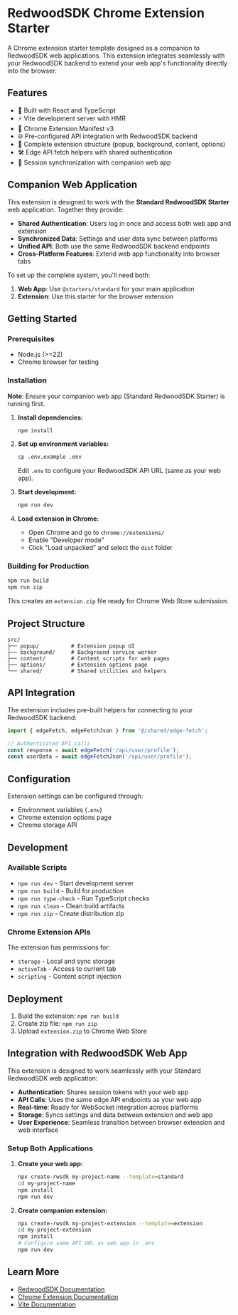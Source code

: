 # RedwoodSDK Chrome Extension Starter

A Chrome extension starter template designed as a companion to RedwoodSDK web applications. This extension integrates seamlessly with your RedwoodSDK backend to extend your web app's functionality directly into the browser.

## Features

- 🚀 Built with React and TypeScript
- ⚡ Vite development server with HMR
- 🔧 Chrome Extension Manifest v3
- 🌐 Pre-configured API integration with RedwoodSDK backend
- 📱 Complete extension structure (popup, background, content, options)
- 🛠️ Edge API fetch helpers with shared authentication
- 🔄 Session synchronization with companion web app

## Companion Web Application

This extension is designed to work with the **Standard RedwoodSDK Starter** web application. Together they provide:

- **Shared Authentication**: Users log in once and access both web app and extension
- **Synchronized Data**: Settings and user data sync between platforms  
- **Unified API**: Both use the same RedwoodSDK backend endpoints
- **Cross-Platform Features**: Extend web app functionality into browser tabs

To set up the complete system, you'll need both:
1. **Web App**: Use `@starters/standard` for your main application
2. **Extension**: Use this starter for the browser extension

## Getting Started

### Prerequisites

- Node.js (>=22)
- Chrome browser for testing

### Installation

**Note**: Ensure your companion web app (Standard RedwoodSDK Starter) is running first.

1. **Install dependencies:**
   ```bash
   npm install
   ```

2. **Set up environment variables:**
   ```bash
   cp .env.example .env
   ```
   Edit `.env` to configure your RedwoodSDK API URL (same as your web app).

3. **Start development:**
   ```bash
   npm run dev
   ```

4. **Load extension in Chrome:**
   - Open Chrome and go to `chrome://extensions/`
   - Enable "Developer mode"
   - Click "Load unpacked" and select the `dist` folder

### Building for Production

```bash
npm run build
npm run zip
```

This creates an `extension.zip` file ready for Chrome Web Store submission.

## Project Structure

```
src/
├── popup/          # Extension popup UI
├── background/     # Background service worker
├── content/        # Content scripts for web pages
├── options/        # Extension options page
└── shared/         # Shared utilities and helpers
```

## API Integration

The extension includes pre-built helpers for connecting to your RedwoodSDK backend:

```typescript
import { edgeFetch, edgeFetchJson } from '@/shared/edge-fetch';

// Authenticated API calls
const response = await edgeFetch('/api/user/profile');
const userData = await edgeFetchJson('/api/user/profile');
```

## Configuration

Extension settings can be configured through:
- Environment variables (`.env`)
- Chrome extension options page
- Chrome storage API

## Development

### Available Scripts

- `npm run dev` - Start development server
- `npm run build` - Build for production
- `npm run type-check` - Run TypeScript checks
- `npm run clean` - Clean build artifacts
- `npm run zip` - Create distribution zip

### Chrome Extension APIs

The extension has permissions for:
- `storage` - Local and sync storage
- `activeTab` - Access to current tab
- `scripting` - Content script injection

## Deployment

1. Build the extension: `npm run build`
2. Create zip file: `npm run zip`
3. Upload `extension.zip` to Chrome Web Store

## Integration with RedwoodSDK Web App

This extension is designed to work seamlessly with your Standard RedwoodSDK web application:

- **Authentication**: Shares session tokens with your web app
- **API Calls**: Uses the same edge API endpoints as your web app
- **Real-time**: Ready for WebSocket integration across platforms
- **Storage**: Syncs settings and data between extension and web app
- **User Experience**: Seamless transition between browser extension and web interface

### Setup Both Applications

1. **Create your web app:**
   ```bash
   npx create-rwsdk my-project-name --template=standard
   cd my-project-name
   npm install
   npm run dev
   ```

2. **Create companion extension:**
   ```bash
   npx create-rwsdk my-project-extension --template=extension
   cd my-project-extension
   npm install
   # Configure same API URL as web app in .env
   npm run dev
   ```

## Learn More

- [RedwoodSDK Documentation](https://docs.redwoodjs.com/sdk)
- [Chrome Extension Documentation](https://developer.chrome.com/docs/extensions/)
- [Vite Documentation](https://vitejs.dev/)